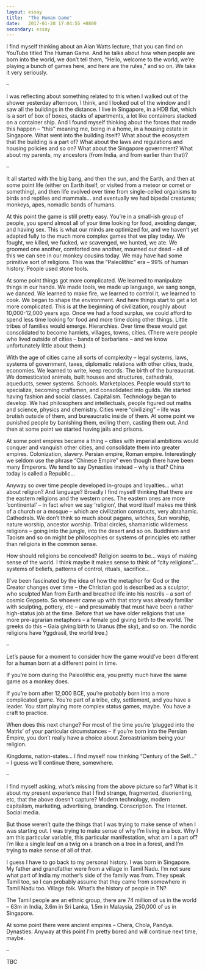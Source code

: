 ```yaml
---
layout: essay
title:  "The Human Game"
date:   2017-01-28 17:04:55 +0800
secondary: essay
---
```

I find myself thinking about an Alan Watts lecture, that you can find on YouTube titled The Human Game. And he talks about how when people are born into the world, we don’t tell them, “Hello, welcome to the world, we’re playing a bunch of games here, and here are the rules,” and so on. We take it very seriously.

–

I was reflecting about something related to this when I walked out of the shower yesterday afternoon, I think, and I looked out of the window and I saw all the buildings in the distance. I live in Singapore, in a HDB flat, which is a sort of box of boxes, stacks of apartments, a lot like containers stacked on a container ship. And I found myself thinking about the forces that made this happen – “this” meaning me, being in a home, in a housing estate in Singapore. What went into the building itself? What about the ecosystem that the building is a part of? What about the laws and regulations and housing policies and so on? What about the Singapore government? What about my parents, my ancestors (from India, and from earlier than that)?

–

It all started with the big bang, and then the sun, and the Earth,  and then at some point life (either on Earth itself, or visited from a meteor or comet or something), and then life evolved over time from single-celled organisms to birds and reptiles and mammals… and eventually we had bipedal creatures; monkeys, apes, nomadic bands of humans.

At this point the game is still pretty easy. You’re in a small-ish group of people, you spend almost all of your time looking for food, avoiding danger, and having sex. This is what our minds are optimized for, and we haven’t yet adapted fully to the much more complex games that we play today. We fought, we killed, we fucked, we scavenged, we hunted, we ate. We groomed one another, comforted one another, mourned our dead – all of this we can see in our monkey cousins today. We may have had some primitive sort of religions. This was the “Paleolithic” era – 99% of human history. People used stone tools.

At some point things got more complicated. We learned to manipulate things in our hands. We made tools, we made up language, we sang songs, we danced. We learned to make fire, we learned to control it, we learned to cook. We began to shape the environment. And here things start to get a lot more complicated. This is at the beginning of civilization, roughly about 10,000-12,000 years ago. Once we had a food surplus, we could afford to spend less time looking for food and more time doing other things. Little tribes of families would emerge. Hierarchies. Over time these would get consolidated to become hamlets, villages, towns, cities. (There were people who lived outside of cities – bands of barbarians – and we know unfortunately little about them.)

With the age of cities came all sorts of complexity – legal systems, laws, systems of government, taxes, diplomatic relations with other cities, trade, economies. We learned to write, keep records. The birth of the bureaucrat. We domesticated animals, built houses and structures, cathedrals, aqueducts, sewer systems. Schools. Marketplaces. People would start to specialize, becoming craftsmen, and consolidated into guilds. We started having fashion and social classes. Capitalism. Technology began to develop. We had philosophers and intellectuals, people figured out maths and science, physics and chemistry.  Cities were “civilizing” – life was brutish outside of them, and bureaucratic inside of them. At some point we punished people by banishing them, exiling them, casting them out. And then at some point we started having jails and prisons.

At some point empires became a thing – cities with imperial ambitions would conquer and vanquish other cities, and consolidate them into greater empires. Colonization, slavery. Persian empire, Roman empire. Interestingly we seldom use the phrase “Chinese Empire” even though there have been many Emperors. We tend to say Dynasties instead – why is that? China today is called a Republic…

Anyway so over time people developed in-groups and loyalties… what about religion? And language? Broadly I find myself thinking that there are the eastern religions and the western ones. The eastern ones are more ‘continental’ – in fact when we say ‘religion’, that word itself makes me think of a church or a mosque – which are civilization constructs, very abrahamic. Cathedrals. We don’t think so much about pagans, witches, Sun worship, nature worship, ancestor worship. Tribal circles, shamanistic wilderness religions – going into the jungle, into the desert and so on. Buddhism and Taoism and so on might be philosophies or systems of principles etc rather than religions in the common sense.

How should religions be conceived? Religion seems to be… ways of making sense of the world. I think maybe it makes sense to think of “city religions”… systems of beliefs, patterns of control, rituals, sacrifice…

(I’ve been fascinated by the idea of how the metaphor for God or the Creator changes over time – the Christian god is described as a sculptor, who sculpted Man from Earth and breathed life into his nostrils – a sort of cosmic Geppeto. So whoever came up with that story was already familiar with sculpting, pottery, etc – and presumably that must have been a rather high-status job at the time. Before that we have older religions that use more pre-agrarian metaphors – a female god giving birth to the world. The greeks do this – Gaia giving birth to Uranus (the sky), and so on. The nordic religions have Yggdrasil, the world tree.)

–

Let’s pause for a moment to consider how the game would’ve been different for a human born at a different point in time.

If you’re born during the Paleolithic era, you pretty much have the same game as a monkey does.

If you’re born after 12,000 BCE, you’re probably born into a more complicated game. You’re part of a tribe, city, settlement, and you have a leader. You start playing more complex status games, maybe. You have a craft to practice.

When does this next change? For most of the time you’re ‘plugged into the Matrix’ of your particular circumstances – if you’re born into the Persian Empire, you don’t really have a choice about Zoroastrianism being your religion.

Kingdoms, nation-states… I find myself now thinking “Century of the Self…” – I guess we’ll continue there, somewhere.

–

I find myself asking, what’s missing from the above picture so far? What is it about my present experience that I find strange, fragmented, disorienting, etc, that the above doesn’t capture? Modern technology, modern capitalism, marketing, advertising, branding. Conscription. The Internet. Social media.

But those weren’t quite the things that I was trying to make sense of when I was starting out. I was trying to make sense of why I’m living in a box. Why I am this particular variable, this particular manifestation, what am I a part of? I’m like a single leaf on a twig on a branch on a tree in a forest, and I’m trying to make sense of all of that.

I guess I have to go back to my personal history. I was born in Singapore. My father and grandfather were from a village in Tamil Nadu. I’m not sure what part of India my mother’s side of the family was from. They speak Tamil too, so I can probably assume that they came from somewhere in Tamil Nadu too. Village folk. What’s the history of people in TN?

The Tamil people are an ethnic group, there are 74 million of us in the world – 63m in India, 3.6m in Sri Lanka, 1.5m in Malaysia, 250,000 of us in Singapore.

At some point there were ancient empires – Chera, Chola, Pandya. Dynasties.  Anyway at this point I’m pretty bored and will continue next time, maybe.

–

TBC
